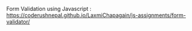 Form Validation using Javascript : https://coderushnepal.github.io/LaxmiChapagain/js-assignments/form-validator/
